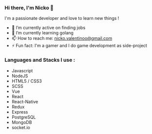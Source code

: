 ### Hi there, I'm Nicko 👋

I'm a passionate developer and love to learn new things ! 

- 🔭 I’m currently active on finding jobs
- 🌱 I’m currently learning golang
- 📫 How to reach me: nicko.valentinoo@gmail.com
- ⚡ Fun fact: I'm a gamer and I do game development as side-project
<!--
**nikvv/nikvv** is a ✨ _special_ ✨ repository because its `README.md` (this file) appears on your GitHub profile.

Here are some ideas to get you started:



- 🤔 I’m looking for help with ...
- 💬 Ask me about ...


-->

### Languages and Stacks I use :
- Javascript
- NodeJS
- HTML5 / CSS3
- SCSS
- Vue
- React
- React-Native
- Redux
- Express
- PostgreSQL
- MongoDB
- socket.io
